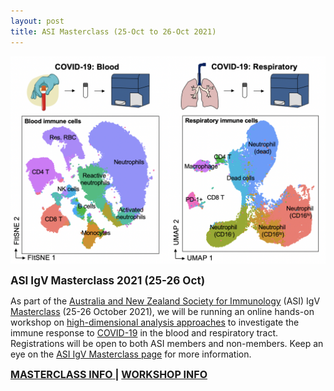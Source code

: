 ```yaml
---
layout: post
title: ASI Masterclass (25-Oct to 26-Oct 2021)
---
```


![](https://github.com/ImmuneDynamics/ImmuneDynamics.github.io/blob/master/workshops/COVID-19%20all%202.png?raw=true)

<p>
<b>
<span style="font-size: 17px">
ASI IgV Masterclass 2021 (25-26 Oct)
</span>
</b>
</p>

<p>
As part of the 
<a href="https://www.immunology.org.au/events/2021-IgV-Masterclass-on-Quantitative-Immunology/">Australia and New Zealand Society for Immunology</a>
(ASI) IgV 
<a href="https://www.immunology.org.au/events/2021-IgV-Masterclass-on-Quantitative-Immunology/">Masterclass</a> 
(25-26 October 2021), we will be running an online hands-on workshop on 
<a href="https://immunedynamics.io/research/analysis/">high-dimensional analysis approaches</a> 
to investigate the immune response to 
<a href="https://immunedynamics.io/research/disease/#sars-cov-2-and-covid-19">COVID-19</a>
in the blood and respiratory tract. 
Registrations will be open to both ASI members and non-members. Keep an eye on the 
<a href="https://www.immunology.org.au/events/2021-IgV-Masterclass-on-Quantitative-Immunology/">ASI IgV Masterclass page</a> 
for more information.
</p>

<a href="https://www.immunology.org.au/events/2021-IgV-Masterclass-on-Quantitative-Immunology/" target="_blank" rel="noopener noreferrer">
<b><span style="font-size: 16px">MASTERCLASS INFO</span></b>
</a>
<b><span style="font-size: 16px">  |  </span></b>
<a href="https://immunedynamics.io/workshops/masterclass2021" target="_blank" rel="noopener noreferrer">
<b><span style="font-size: 16px">WORKSHOP INFO</span></b>
</a>

